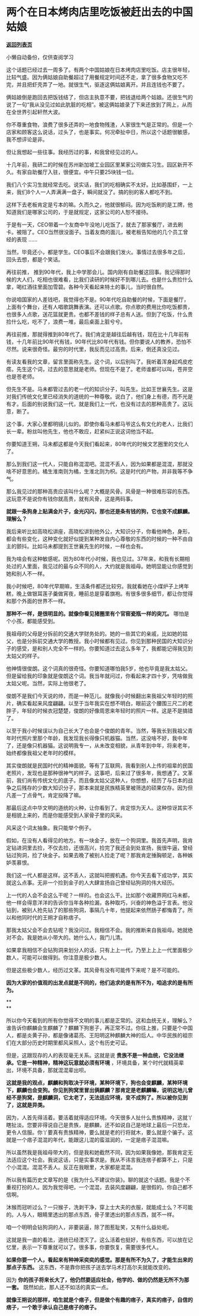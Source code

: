 # 两个在日本烤肉店里吃饭被赶出去的中国姑娘

[**返回列表页**](/gzh/记忆承载)

小懒自动备份，仅供查阅学习

这个话题已经过去一周多了。有两个中国姑娘在日本烤肉店里吃饭。店主很年轻，比较气盛。因为俩姑娘自助餐超过了用餐规定时间还不走，拿了很多食物又吃不完，并且把虾壳弄了一地。就很生气，驱逐这俩姑娘离开。并且连钱也不要了。

  

俩姑娘倒是跑回去把饭钱结了，但店主执意不要，把钱退给两个姑娘。还很生气的说了一句“我从没见过如此肮脏的吃相”。被这俩姑娘录了下来还放到了网上，从而在全世界引起轩然大波。

  

你不尊重食物，浪费了很多还弄的一地食物残渣，人家很生气是正常的。但是一个店家和顾客这么说话，过头了，也是事实。何况牵扯中日，所以这个话题很敏感，我不想评论是非。

  

但让我想起一些往事。我经历过的事，和我曾经见过的人。

  

十几年前，我研二的时候在苏州新加坡工业园区里某家公司做实习生。园区新开不久。有家自助餐厅入驻，很便宜。中午只要25块钱一位。

  

我们八个实习生就经常去吃。说实话，我们的吃相确实不太好。比如基围虾，一上来，我们8个人一人弄满满一盘子，瞬间就没了。搞的别的客人都吃不到。

  

这样下去老板肯定是亏本的嘛。久而久之，他就很郁闷。因为吃饭刷的是工牌，他知道我们是哪家公司的，于是就规定，这家公司的人恕不接待。

  

于是有一天，CEO带着一个友商中午没地儿吃饭了，就去了那家餐厅，进去刷卡。被阻了。CEO当然很没面子。当着友商的面儿，被老板告知他的几个员工曾经的表现
......

  

当然，毕竟还小，都是学生。CEO事后不会跟我们发火。事情过去很多年之后，回头去想，都是个笑话。

  

再往前推，
推到90年代，我上中学那会儿。国内刚有自助餐这回事。我记得那时候的大人们，吃相也很难看，比我们读研的时候好不到哪儿去。也是什么贵捡什么拿，喝红酒往里面加雪碧。各种今天看起来特土的事儿，当时很自然。

  

你说咱国家的人差钱吧，我觉得也不是。90年代吃自助餐的时候，下面是餐厅，上面有个舞台，还有人唱歌跳舞表演。还可以点歌。你点歌的费用比你吃饭都贵，也很多人点歌，送花篮就更贵。也都不差钱的样子总有人送。但到了吃饭，什么贵捡什么吃，吃不了，浪费一堆，最后桌面上脏兮兮。

  

再往前推，那就得推到80年代了。我们肯定是越往后越有钱，现在比十几年前有钱，十几年前比90年代有钱，90年代比80年代有钱。但你要说人的教养，恐怕不尽然。说来很奇怪。最穷的时代里，我反而见过高贵。后来，倒还真没见过。

  

有读友看我的文章，留言里面称先生。这个词，以后别叫了。我听着浑身起鸡皮疙瘩。先生这个词，过去的意思就是老师。但现在不是了。老师谁都可以叫，苍井空也是苍老师。

  

但先生不是。马未都管过去的老一代的知识分子，叫先生。比如王世襄先生。这是对我们传统文化里已经消失的道统的一种尊敬。说白了，他们身上有德，而不光是有才。后面的别说我们这一代，就是我们上一代，也没有过去的那种高贵了。这玩意，断了。

  

这个事，大家心里都明镜儿似的。即使你看马未都马爷这么有文化的老人，比我们长一辈。粉丝叫他先生，他也不敢应，赶紧纠正说这词他当不起。

  

你要知道王朔，马未都这都是今天我们看起来，80年代的时候文艺圈里的文化人了。

  

那么到我们这一代人，只能自称混混吧。混混不丢人，因为如果都是混混，那就没啥不好意思的。橘生淮南则为橘，生淮北则为枳。这是时代的产物，并非我等不争气。

  

那么我见过的那种高贵应该叫什么呢？大概是风骨。风骨是一种很难形容的东西。这玩意不是说你有钱你就高贵，就有风骨，这是两码事。

  

 **就跟一条狗身上贴满金片子，金光闪闪，那也还是条有钱的狗，它也变不成麒麟。理解么？**

  

我后来听比如高晓松讲座，高晓松讲到他外公，大知识分子，你看他神色，身形，都会有些变化，这种变化就好似提到某种发自内心尊敬的东西的时候的一种不由自主的颤抖。比如马未都提到王世襄先生的时候，一样也会有。

  

我为啥会有这种敏感呢。因为80年代小时候，我也见过。37年来，和我有长期相处过的人里面，我见过的最与众不同的人，大约就是我祖母。她明显能让你感觉到她和别人不一样。

  

我小时候吧，80年代早期嘛，生活条件都还比较穷。我就看她在小煤炉子上烤年糕，晚上做银耳莲子羹做宵夜，睡前总是穿着旗袍。有很多很多细节，都让你觉得和那个外面的世界不一样。

  

 **那种不一样，是很明显的。就像你看见猪圈里有个官窑瓷瓶一样的突兀。** 哪怕是个小孩，都能感受到。

  

我祖母的父母是分拆前的交通大学财务处的。她的一些其它的亲戚，比如她的姑父，也是分拆前交通大学的教授。我小时候都有见过。你见到那种民国的大知识分子的感受，是和别人完全不一样的。你要知道过去这么多年了，我都能记得我见到太姑父的样子。

  

他神情很俊朗。这个词真的很奇怪。你要知道哪怕我5岁，他也毕竟是我太姑父。但是留给我的印象就是俊朗这个词。我当年就问过，你看起来才四十岁，凭啥做我太姑父呢。当然，实际上他很老了。

  

俊朗不是我们今天说的帅，而是一种范儿。就像我小时候翻出来我祖父年轻时的照片，确实看起来风度翩翩。以至于当年我实在想不明白，眼前这个腰围三尺二的老胖子，年轻的时候衣冠楚楚，俊朗的好像周恩来年轻时的照片一样。这是不是搞错了。

  

以至于我小时候误以为自己长大了也会是个俊朗的青年。当然，等我长到我祖父青年时代照片里那个年龄，我发现我长得像只机器猫。当然，这没啥不好，我中年了，还是像只机器猫。这说明我专一，从未改变相貌，从青年到中年，将来老年，始终都像我祖父老年时的模样。

  

其实俊朗就是民国时代的精神面貌。等有了互联网，我看到别人上传的祖辈的民国老照片，发现也是那种很神气的样子。这事吧，后来过了很多年，我想通了。文革前，我们尚有传统文化的底子。而且像太姑父这种人，你想想，经历了与日本的战争之后残存的少数大知识分子，那本来就是民族精英里被筛选的硕果仅存。因为但凡差一丁点骨气，肯定投降了嘛。

  

那最后这点中华文明的道统的火种，让你看到了。肯定惊为天人。这种惊讶其实不是相貌上来的，而是你能感受到人家骨子里的风采。

  

风采这个词太抽象。我只能举个例子。

  

假如，在没有人看得见的地方。有一块金子，放在一个狗洞里。我首先声明，我肯定钻进洞里去捡，不仅去捡，还很高兴，捡完了我还会到处宣扬，我很牛逼，曾经钻过狗洞，捡了块金子。如果去晚了被别人捡走了呢？那我肯定捶胸顿足，各种嫉妒羡慕恨。

  

我们这一代人都是这样。这不丢人，这就叫把握机遇。你今天去看下成功学，其实就这么点事。无非一个捡到金子的人大肆宣扬自己曾经钻狗洞的伟大经历。

  

上一代的人会不会这么干呢？一样的。也会这么干。比如那个收藏界网红马未都，他一样会得意洋洋的告诉你当年各种捡漏，各种取巧，兴奋的神色溢于言表。他没钻到，被别人抢先钻了的那些狗洞，事隔几十年，他提起来依然肠子都悔青了。所以和他同时代的王朔才自称痞子。

  

那我太姑父会不会去钻呢？我没问过。我相信不会。我的推断来自我祖母。她就绝对不会。我是她从小带大的。她什么人，我门儿清。

  

如果拿我相信不会钻狗洞来划分人的话，只有上上一代，乃至上上上一代里面极少数人，可能可以做得到。你注意是极少数人。

  

但是这些极少数人，经历过文革。其风骨有没有可能传下来呢？是不可能的。

  

 **因为大家的价值观的出发点就是不同的，他们追求的是有所不为，咱追求的是有所为。**

 **  
**

所以你今天看到的所有你觉得不文明的事儿都是正常的。这和血统无关，理解么？谁告诉你麒麟会生麒麟了？麒麟下狗崽子，再正常不过。你往上推，只要是个中国人，都是炎黄子孙，都是像诸葛亮、王阳明这种麒麟大神的后人。中华民族的祖宗们在大部分历史时期里都风采照人，这个有历史可证。

  

但是，这跟现存的人的表现毫无关系。这就是说 **贵族不是一种血统，它没法继承。它是一种精神，精神这玩意就必须有环境**
，环境具备，某个时代就精英辈出，环境不具备，那就混混辈出呗。

  

**这就是我的观点，麒麟和狗取决于环境，某种环境下，狗也会变麒麟，某种环境下，麒麟也会变狗。你见到狗窝里冒出俩麒麟？那肯定是老麒麟嘛，说明这地儿曾经不是狗窝，是麒麟洞，它太老了，无法适应环境，变不成狗了。所以被你见到了，这就是异类。**

  

因为，人首先得活着。要活着就得适应环境。今天很多人扯什么贵族精神，这就丫瞎扯淡。您要非得说自己是贵族，是麒麟，还不如说自己是地球上最后一只恐龙，更令人信服。你丫要真有贵族精神，要么就是老的行将就木，要么就是个骗子。这就是一个痞子混混的年代，能跟这儿混的蛮滋润的，一定是痞子混混嘛。

  

所以虽然我是我祖母带大的，但是我和她截然不同，因为如果我像她，那我肯定无法适应这个社会。我说这话，只是实事求是。我从不讳言我连痞子都算不上，只是个小混混。混混不丢人。反正在我眼里，大家都是混混。

  

所以我有篇历史文章写的是《我为什么不建议你装》。聊的就这个话题。我是个不重视打扮的人。因为我觉得吧，一个混混，去装风度翩翩，是很假的。你自己都不信啊。

  

沐猴而冠听过么？一只猴子，洗剥干净，穿上士大夫的衣服，就能成士么？不可能的。人与人，眼睛里透出的那点东西，骨子里透出的那点东西，就不一样。

  

咱一个明明会钻狗洞的人，非要装逼，除了图惹耻笑，又有什么益处呢。

  

这就是我一直的看法，道统已经湮灭了。这么活着也挺好，有些东西，可以放在记忆里，表示一下尊重就可以了。很多事，你要恢复，需要很多代人。

  

 **如果你要一个人，看起来有种神采奕奕的感觉。那是有所不为久了，才能生出来的那点子东西。** 这东西，不是靠你把孩子送去学马术打高尔夫就能改变的。

  

因为 **你的孩子将来长大了，他仍然要适应社会，他学的、做的仍然是无所不为那一套。** 既然如此，那人还不如活的真实一点。

  

 **就像王朔说的那样，咱生就是个痞子，但是做个有趣的痞子，真实的痞子，自信的痞子，一个敢于承认自己是痞子的痞子。**

